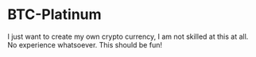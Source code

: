 # BTC-Platinum
I just want to create my own crypto currency, I am not skilled at this at all. No experience whatsoever. This should be fun!
